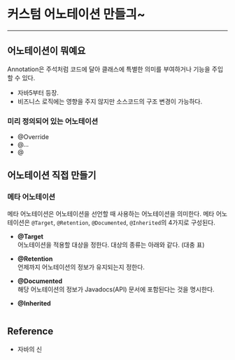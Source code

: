 # 커스텀 어노테이션 만들긔~

---

## 어노테이션이 뭐예요

Annotation은 주석처럼 코드에 달아 클래스에 특별한 의미를 부여하거나 기능을 주입할 수 있다.

- 자바5부터 등장.
- 비즈니스 로직에는 영향을 주지 않지만 소스코드의 구조 변경이 가능하다.

### 미리 정의되어 있는 어노테이션

- @Override
- @...
- @



## 어노테이션 직접 만들기

### 메타 어노테이션

메타 어노테이션은 어노테이션을 선언할 때 사용하는 어노테이션을 의미한다.
메타 어노테이션은 `@Target`, `@Retention`, `@Documented`, `@Inherited`의 4가지로 구성된다.

- **@Target**
<br/>어노테이션을 적용할 대상을 정한다. 대상의 종류는 아래와 같다.
(대충 표)

- **@Retention**
<br/>언제까지 어노테이션의 정보가 유지되는지 정한다.


- **@Documented**
<br/>해당 어노테이션의 정보가 Javadocs(API) 문서에 포함된다는 것을 명시한다.

- **@Inherited**


```java

```


## Reference
- 자바의 신